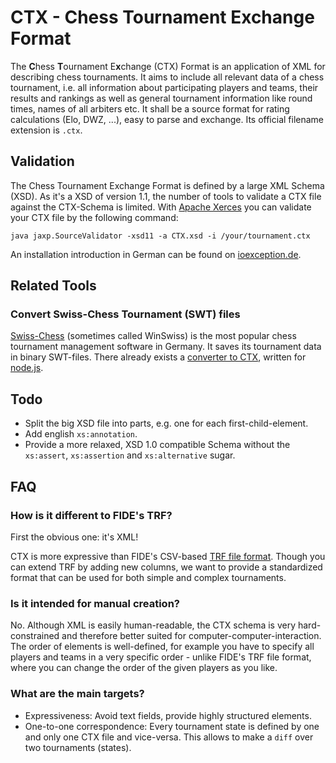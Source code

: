 # CTX - Chess Tournament Exchange Format

The <b>C</b>hess <b>T</b>ournament E<b>x</b>change (CTX) Format is an application of XML for describing chess tournaments. It aims to include all relevant data of a chess tournament, i.e. all information about participating players and teams, their results and rankings as well as general tournament information like round times, names of all arbiters etc. It shall be a source format for rating calculations (Elo, DWZ, ...), easy to parse and exchange. Its official filename extension is `.ctx`.

## Validation

The Chess Tournament Exchange Format is defined by a large XML Schema (XSD). As it's a XSD of version 1.1, the number of tools to validate a CTX file against the CTX-Schema is limited. With [Apache Xerces](http://xerces.apache.org/) you can validate your CTX file by the following command:

	java jaxp.SourceValidator -xsd11 -a CTX.xsd -i /your/tournament.ctx

An installation introduction in German can be found on [ioexception.de](http://www.ioexception.de/2012/08/20/xml-dokumente-per-xsd-1-1-mit-apache-xerces-j-validieren/).

## Related Tools

### Convert Swiss-Chess Tournament (SWT) files

[Swiss-Chess](http://swiss-chess.de) (sometimes called WinSwiss) is the most popular chess tournament management software in Germany. It saves its tournament data in binary SWT-files. There already exists a [converter to CTX](https://github.com/fnogatz/swt2ctx), written for [node.js](http://nodejs.org).

## Todo

* Split the big XSD file into parts, e.g. one for each first-child-element.
* Add english `xs:annotation`.
* Provide a more relaxed, XSD 1.0 compatible Schema without the `xs:assert`, `xs:assertion` and `xs:alternative` sugar.

## FAQ

### How is it different to FIDE's TRF?

First the obvious one: it's XML!

CTX is more expressive than FIDE's CSV-based [TRF file format](http://ratings.fide.com/download/fidexchg.txt). Though you can extend TRF by adding new columns, we want to provide a standardized format that can be used for both simple and complex tournaments.

### Is it intended for manual creation?

No. Although XML is easily human-readable, the CTX schema is very hard-constrained and therefore better suited for computer-computer-interaction. The order of elements is well-defined, for example you have to specify all players and teams in a very specific order - unlike FIDE's TRF file format, where you can change the order of the given players as you like.

### What are the main targets?

* Expressiveness: Avoid text fields, provide highly structured elements.
* One-to-one correspondence: Every tournament state is defined by one and only one CTX file and vice-versa. This allows to make a `diff` over two tournaments (states).
